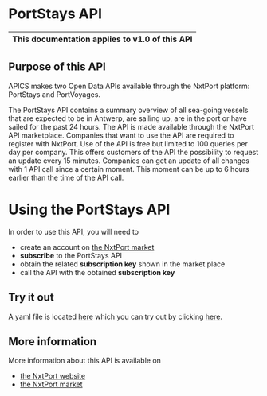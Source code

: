 # PortStays API

| This documentation applies to v1.0 of this API | 
| -------- |


## Purpose of this API

APICS makes two Open Data APIs available through the NxtPort platform: PortStays and PortVoyages.

The PortStays API contains a summary overview of all sea-going vessels that are expected to be in Antwerp, are sailing up, are in the port or have sailed for the past 24 hours. 
The API is made available through the NxtPort API marketplace. 
Companies that want to use the API are required to register with NxtPort. Use of the API is free but limited to 100 queries per day per company. 
This offers customers of the API the possibility to request an update every 15 minutes.
Companies can get an update of all changes with 1 API call since a certain moment.
This moment can be up to 6 hours earlier than the time of the API call.


# Using the PortStays API

In order to use this API, you will need to 

* create an account on [the NxtPort market](https://www.nxtport.com/market/our-marketplace/marketplace)
* **subscribe** to the PortStays API 
* obtain the related **subscription key** shown in the market place
* call the API with the obtained **subscription key**


## Try it out

A yaml file is located [here](https://nxtport.github.io/api/port_stays.yaml) which you can try out by clicking [here](https://nxtport.github.io/?api=port_stays).
  
  
## More information

More information about this API is available on
* [the NxtPort website](https://www.nxtport.com)
* [the NxtPort market](https://www.nxtport.com/market/our-marketplace/marketplace)